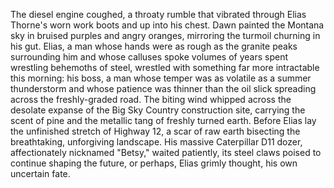 The diesel engine coughed, a throaty rumble that vibrated through Elias Thorne's worn work boots and up into his chest.  Dawn painted the Montana sky in bruised purples and angry oranges, mirroring the turmoil churning in his gut.  Elias, a man whose hands were as rough as the granite peaks surrounding him and whose calluses spoke volumes of years spent wrestling behemoths of steel, wrestled with something far more intractable this morning: his boss, a man whose temper was as volatile as a summer thunderstorm and whose patience was thinner than the oil slick spreading across the freshly-graded road.  The biting wind whipped across the desolate expanse of the Big Sky Country construction site, carrying the scent of pine and the metallic tang of freshly turned earth.  Before Elias lay the unfinished stretch of Highway 12, a scar of raw earth bisecting the breathtaking, unforgiving landscape.  His massive Caterpillar D11 dozer, affectionately nicknamed "Betsy," waited patiently, its steel claws poised to continue shaping the future, or perhaps, Elias grimly thought, his own uncertain fate.
